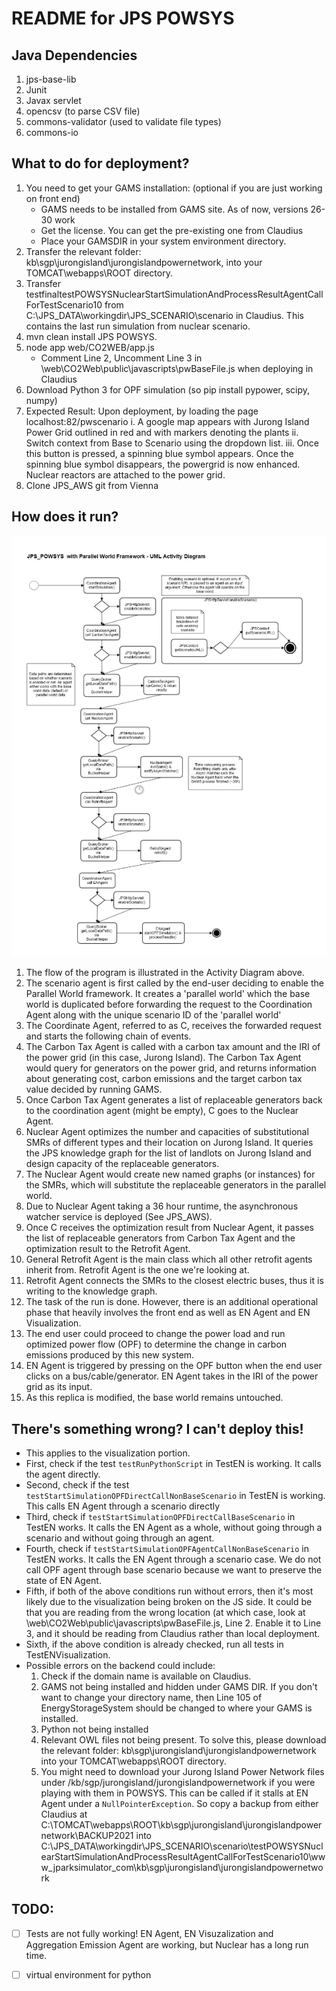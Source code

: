 # README for JPS POWSYS

## Java Dependencies
1. jps-base-lib
2. Junit
3. Javax servlet
4. opencsv (to parse CSV file)
5. commons-validator (used to validate file types)
6. commons-io

## What to do for deployment? 
1. You need to get your GAMS installation: (optional if you are just working on front end)
   - GAMS needs to be installed from GAMS site. As of now, versions 26-30 work
   - Get the license. You can get the pre-existing one from Claudius
   - Place your GAMSDIR in your system environment directory. 
2. Transfer the relevant folder: kb\sgp\jurongisland\jurongislandpowernetwork, into your TOMCAT\webapps\ROOT directory. 
3. Transfer testfinaltestPOWSYSNuclearStartSimulationAndProcessResultAgentCallForTestScenario10 from C:\JPS_DATA\workingdir\JPS_SCENARIO\scenario in Claudius. This contains the last run simulation from nuclear scenario. 
4. mvn clean install JPS POWSYS. 
5. node app web/CO2WEB/app.js
   - Comment Line 2, Uncomment Line 3 in \web\CO2Web\public\javascripts\pwBaseFile.js when deploying in Claudius
6. Download Python 3 for OPF simulation (so pip install pypower, scipy, numpy) 
7. Expected Result: Upon deployment, by loading the page localhost:82/pwscenario
   i. A google map appears with Jurong Island Power Grid outlined in red and with markers denoting the plants
   ii. Switch context from Base to Scenario using the dropdown list. 
   iii. Once this button is pressed, a spinning blue symbol appears. Once the spinning blue symbol disappears, the powergrid is now enhanced. Nuclear reactors are attached to the power grid. 
8. Clone JPS_AWS git from Vienna
   
## How does it run? 
![Activity Diagram](images/ActivityDiagram.png)
1. The flow of the program is illustrated in the Activity Diagram above. 
2. The scenario agent is first called by the end-user deciding to enable the Parallel World framework. It creates a 'parallel world' which the base world is duplicated before forwarding the request to the Coordination Agent along with the unique scenario ID of the 'parallel world' 
3. The Coordinate Agent, referred to as C, receives the forwarded request and starts the following chain of events. 
4. The Carbon Tax Agent is called with a carbon tax amount and the IRI of the power grid (in this case, Jurong Island). The Carbon Tax Agent would query for generators on the power grid, and returns information about generating cost, carbon emissions and the target carbon tax value decided by running GAMS. 
5. Once Carbon Tax Agent generates a list of replaceable generators back to the coordination agent (might be empty), C goes to the Nuclear Agent. 
6. Nuclear Agent optimizes the number and capacities of substitutional SMRs of different types and their location on Jurong Island. It queries the JPS knowledge graph for the list of landlots on Jurong Island and design capacity of the replaceable generators. 
7. The Nuclear Agent would create new named graphs (or instances) for the SMRs, which will substitute the replaceable generators in the parallel world. 
8. Due to Nuclear Agent taking a 36 hour runtime, the asynchronous watcher service is deployed (See JPS_AWS). 
9. Once C receives the optimization result from Nuclear Agent, it passes the list of replaceable generators from Carbon Tax Agent and the optimization result to the Retrofit Agent. 
10. General Retrofit Agent is the main class which all other retrofit agents inherit from. Retrofit Agent is the one we're looking at. 
11. Retrofit Agent connects the SMRs to the closest electric buses, thus it is writing to the knowledge graph. 
12. The task of the run is done. However, there is an additional operational phase that heavily involves the front end as well as EN Agent and EN Visualization. 
13. The end user could proceed to change the power load and run optimized power flow (OPF) to determine the change in carbon emissions produced by this new system. 
14. EN Agent is triggered by pressing on the OPF button when the end user clicks on a bus/cable/generator. EN Agent takes in the IRI of the power grid as its input. 
15. As this replica is modified, the base world remains untouched. 

## There's something wrong? I can't deploy this!
- This applies to the visualization portion. 
- First, check if the test  `testRunPythonScript` in TestEN is working. It calls the agent directly. 
- Second, check if the test `testStartSimulationOPFDirectCallNonBaseScenario` in TestEN is working. This calls EN Agent through a scenario directly
- Third, check if `testStartSimulationOPFDirectCallBaseScenario` in TestEN works. It calls the EN Agent as a whole, without going through a scenario and without going through an agent. 
- Fourth, check if `testStartSimulationOPFAgentCallNonBaseScenario` in TestEN works. It calls the EN Agent through a scenario case. We do not call OPF agent through base scenario because we want to preserve the state of EN Agent.  
- Fifth, if both of the above conditions run without errors, then it's most likely due to the visualization being broken on the JS side. It could be that you are reading from the wrong location (at which case, look at \web\CO2Web\public\javascripts\pwBaseFile.js, Line 2. Enable it to Line 3, and it should be reading from Claudius rather than local deployment. 
- Sixth, if the above condition is already checked, run all tests in TestENVisualization. 
- Possible errors on the backend could include: 
  1. Check if the domain name is available on Claudius.
  2. GAMS not being installed and hidden under GAMS DIR. If you don't want to change your directory name, then Line 105 of EnergyStorageSystem should be changed to where your GAMS is installed. 
  3. Python not being installed
  4. Relevant OWL files not being present. To solve this, please download the relevant folder: kb\sgp\jurongisland\jurongislandpowernetwork into your TOMCAT\webapps\ROOT directory. 
  5. You might need to download your Jurong Island Power Network files under /kb/sgp/jurongisland/jurongislandpowernetwork if you were playing with them in POWSYS. This can be called if it stalls at EN Agent under a `NullPointerException`. So copy a backup from either Claudius at C:\TOMCAT\webapps\ROOT\kb\sgp\jurongisland\jurongislandpowernetwork\BACKUP2021 into C:\JPS_DATA\workingdir\JPS_SCENARIO\scenario\testPOWSYSNuclearStartSimulationAndProcessResultAgentCallForTestScenario10\www_jparksimulator_com\kb\sgp\jurongisland\jurongislandpowernetwork

## TODO: 
 - [ ] Tests are not fully working! EN Agent, EN Visuzalization and Aggregation Emission Agent are working, but Nuclear has a long run time. 
 - [ ] virtual environment for python
  